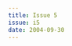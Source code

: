 ```yaml
---
title: Issue 5
issue: i5
date: 2004-09-30
---
```


<!-- Leave blank, list of items automatically generated by code. -->